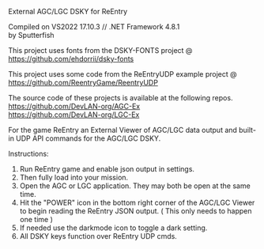 External AGC/LGC DSKY for ReEntry

Compiled on VS2022 17.10.3 // .NET Framework 4.8.1</br>
by Sputterfish

This project uses fonts from the DSKY-FONTS project @ https://github.com/ehdorrii/dsky-fonts

This project uses some code from the ReEntryUDP example project @ https://github.com/ReentryGame/ReentryUDP

The source code of these projects is available at the following repos.</br>
https://github.com/DevLAN-org/AGC-Ex</br>
https://github.com/DevLAN-org/LGC-Ex
  
 For the game ReEntry an External Viewer of AGC/LGC data output and built-in UDP API commands for the AGC/LGC DSKY.



Instructions:</br>
1. Run ReEntry game and enable json output in settings.</br>
2. Then fully load into your mission.</br>
3. Open the AGC or LGC application. They may both be open at the same time.</br>
4. Hit the "POWER" icon in the bottom right corner of the AGC/LGC Viewer to begin reading the ReEntry JSON output. ( This only needs to happen one time )</br>
5. If needed use the darkmode icon to toggle a dark setting.</br>
6. All DSKY keys function over ReEntry UDP cmds.
